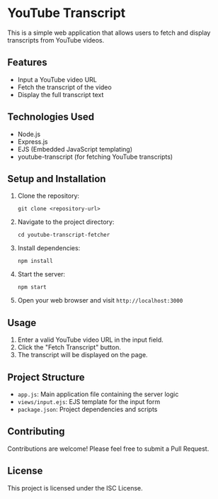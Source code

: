
# YouTube Transcript

This is a simple web application that allows users to fetch and display transcripts from YouTube videos.

## Features

- Input a YouTube video URL
- Fetch the transcript of the video
- Display the full transcript text

## Technologies Used

- Node.js
- Express.js
- EJS (Embedded JavaScript templating)
- youtube-transcript (for fetching YouTube transcripts)

## Setup and Installation

1. Clone the repository:
   ```
   git clone <repository-url>
   ```

2. Navigate to the project directory:
   ```
   cd youtube-transcript-fetcher
   ```

3. Install dependencies:
   ```
   npm install
   ```

4. Start the server:
   ```
   npm start
   ```

5. Open your web browser and visit `http://localhost:3000`

## Usage

1. Enter a valid YouTube video URL in the input field.
2. Click the "Fetch Transcript" button.
3. The transcript will be displayed on the page.

## Project Structure

- `app.js`: Main application file containing the server logic
- `views/input.ejs`: EJS template for the input form
- `package.json`: Project dependencies and scripts

## Contributing

Contributions are welcome! Please feel free to submit a Pull Request.

## License

This project is licensed under the ISC License.
